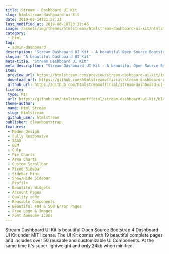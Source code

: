 ```yaml
---
title: Stream - Dashboard UI Kit
slug: htmlstream-dashboard-ui-kit
date: 2019-08-14T21:57:33
last_modified_at: 2019-08-18T23:32:46
image: /assets/img/themes/htmlstream/htmlstream-dashboard-ui-kit/htmlstream-dashboard-ui-kit-preview.jpg
category:
 - html
tag:
 - admin-dashboard
description: "Stream Dashboard UI Kit - A beautiful Open Source Bootstrap 4 Dashboard UI Kit under MIT license!"
slogan: "A beautiful Dashboard UI Kit"
meta-title: "Stream Dashboard UI Kit"
meta-description: "Stream Dashboard UI Kit - A beautiful Open Source Bootstrap 4 Dashboard UI Kit under MIT license!"
item:
 preview_url: https://htmlstream.com/preview/stream-dashboard-ui-kit/index.html
 download_url: https://github.com/htmlstreamofficial/stream-dashboard-ui-kit/archive/master.zip
 github_url: https://github.com/htmlstreamofficial/stream-dashboard-ui-kit/
license:
 type: MIT
 url: https://github.com/htmlstreamofficial/stream-dashboard-ui-kit/blob/master/LICENSE
theme-author:
 name: Html Stream
 slug: htmlstream
 github_user: htmlstream
publisher: cleanbootstrap
features:
 - Moden Design
 - Fully Responsive
 - SASS
 - BEM
 - Gulp
 - Pie Charts
 - Area Charts
 - Custom Scrollbar
 - Fixed Sidebar
 - Sidebar Mini
 - Show/Hide Sidebar
 - Profile
 - Beautiful Widgets
 - Account Pages
 - Quality code
 - Reusable Components
 - Beautiful 404 & 500 Error Pages
 - Free Logo & Images
 - Font Awesome Icons
---
```

Stream Dashboard UI Kit is beautiful Open Source Bootstrap 4 Dashboard UI Kit under MIT license. The UI Kit comes with 19 beautiful complete pages and includes over 50 reusable and customizable UI Components. At the same time It's super lightweight and only 24kb when minified.
